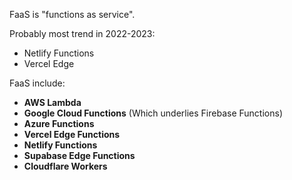 
FaaS is "functions as service".

Probably most trend in 2022-2023:
- Netlify Functions
- Vercel Edge

FaaS include:
- **AWS Lambda**
- **Google Cloud Functions** (Which underlies Firebase Functions)
- **Azure Functions**
- **Vercel Edge Functions**
- **Netlify Functions**
- **Supabase Edge Functions**
- **Cloudflare Workers**